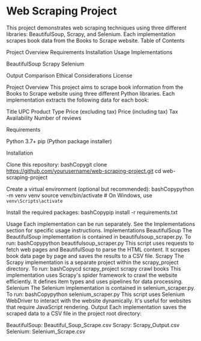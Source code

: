 # Web Scraping Project
This project demonstrates web scraping techniques using three different libraries: BeautifulSoup, Scrapy, and Selenium. Each implementation scrapes book data from the Books to Scrape website.
Table of Contents

Project Overview
Requirements
Installation
Usage
Implementations

BeautifulSoup
Scrapy
Selenium


Output
Comparison
Ethical Considerations
License

Project Overview
This project aims to scrape book information from the Books to Scrape website using three different Python libraries. Each implementation extracts the following data for each book:

Title
UPC
Product Type
Price (excluding tax)
Price (including tax)
Tax
Availability
Number of reviews

Requirements

Python 3.7+
pip (Python package installer)

Installation

Clone this repository:
bashCopygit clone https://github.com/yourusername/web-scraping-project.git
cd web-scraping-project

Create a virtual environment (optional but recommended):
bashCopypython -m venv venv
source venv/bin/activate  # On Windows, use `venv\Scripts\activate`

Install the required packages:
bashCopypip install -r requirements.txt


Usage
Each implementation can be run separately. See the Implementations section for specific usage instructions.
Implementations
BeautifulSoup
The BeautifulSoup implementation is contained in beautifulsoup_scraper.py.
To run:
bashCopypython beautifulsoup_scraper.py
This script uses requests to fetch web pages and BeautifulSoup to parse the HTML content. It scrapes book data page by page and saves the results to a CSV file.
Scrapy
The Scrapy implementation is a separate project within the scrapy_project directory.
To run:
bashCopycd scrapy_project
scrapy crawl books
This implementation uses Scrapy's spider framework to crawl the website efficiently. It defines item types and uses pipelines for data processing.
Selenium
The Selenium implementation is contained in selenium_scraper.py.
To run:
bashCopypython selenium_scraper.py
This script uses Selenium WebDriver to interact with the website dynamically. It's useful for websites that require JavaScript rendering.
Output
Each implementation saves the scraped data to a CSV file in the project root directory:

BeautifulSoup: Beautiful_Soup_Scrape.csv
Scrapy: Scrapy_Output.csv
Selenium: Selenium_Scrape.csv
